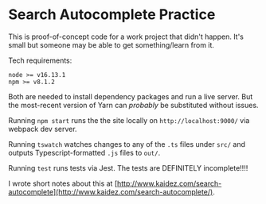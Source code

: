 # Search Autocomplete Practice

This is proof-of-concept code for a work project that didn't happen. It's small but someone may be able to get something/learn from it.

Tech requirements:

    node >= v16.13.1
    npm >= v8.1.2

Both are needed to install dependency packages and run a live server. But the most-recent version of Yarn can _probably_ be substituted without issues.

Running `npm start` runs the the site locally on `http://localhost:9000/` via webpack dev server.

Running `tswatch` watches changes to any of the `.ts` files under `src/` and outputs Typescript-formatted `.js` files to `out/`.

Running `test` runs tests via Jest. The tests are DEFINITELY incomplete!!!!

I wrote short notes about this at [http://www.kaidez.com/search-autocomplete](http://www.kaidez.com/search-autocomplete/).
